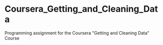 # Coursera_Getting_and_Cleaning_Data
Programming assignment for the Coursera "Getting and Cleaning Data" Course
